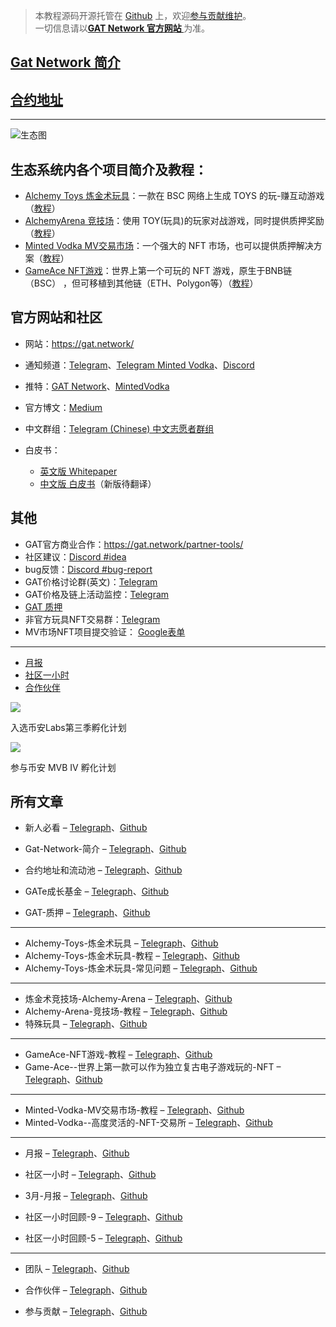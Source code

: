 > 本教程源码开源托管在 [Github](https://github.com/GAT-Network/Chinese-Tutorial) 上，欢迎[参与贡献维护](_posts/2022-04-19-contribute.md)。  
> 一切信息请以<a href="https://gat.network/"><strong>GAT Network 官方网站 </strong></a>为准。

## [Gat Network 简介](_posts/2022-04-05-gat-network.md)

## [**合约地址**](_posts/2022-03-19-contract.md)

----

![生态图](https://gat.network/wp-content/uploads/2022/01/gat-ecosystem-800x750.png)

## 生态系统内各个项目简介及教程：
* [Alchemy Toys 炼金术玩具](_posts/2022-03-19-alchemytoys.md)：一款在 BSC 网络上生成 TOYS 的玩-赚互动游戏（[教程](_posts/2022-03-19-alchemytoys-tutorial.md)）
* [AlchemyArena 竞技场](_posts/2022-03-19-alchemyarena.md)：使用 TOY(玩具)的玩家对战游戏，同时提供质押奖励（[教程](_posts/2022-03-19-alchemyarena-tutorial.md)）
* [Minted Vodka MV交易市场](_posts/2022-03-19-mintedvodka.md)：一个强大的 NFT 市场，也可以提供质押解决方案（[教程](_posts/2022-03-19-mintedvodka-tutorial.md)）
* [GameAce NFT游戏](_posts/2022-03-19-gameace.md)：世界上第一个可玩的 NFT 游戏，原生于BNB链（BSC） ，但可移植到其他链（ETH、Polygon等）（[教程](_posts/2022-03-19-gameace-tutorial.md)）

## 官方网站和社区

* 网站：https://gat.network/
* 通知频道：[Telegram](https://t.me/gat_news)、[Telegram Minted Vodka](https://t.me/mintedvodka)、[Discord](https://discord.gg/PdEj26VMjE)
* 推特：[GAT Network](https://twitter.com/gat_network)、[MintedVodka](https://twitter.com/MintedVodka)
* 官方博文：[Medium](https://medium.com/gat-network)
* 中文群组：[Telegram (Chinese) 中文志愿者群组](https://t.me/gatnetwork_cn)

* 白皮书：
  * [英文版 Whitepaper](https://gat.network/wp-content/uploads/2021/11/litepaper.pdf) 
  * [中文版 白皮书](https://github.com/GAT-Network/Chinese-Tutorial/issues/1)（新版待翻译）

## 其他

* GAT官方商业合作：https://gat.network/partner-tools/
* 社区建议：[Discord #idea](https://discord.gg/PdEj26VMjE)
* bug反馈：[Discord #bug-report](https://discord.gg/dTZtpvDzGU)
* GAT价格讨论群(英文)：[Telegram](https://t.me/GATprice)
* GAT价格及链上活动监控：[Telegram](https://t.me/gatalert)
* [GAT 质押](_posts/2022-03-19-stake.md)
* 非官方玩具NFT交易群：[Telegram](https://t.me/alchemynfttoysoffering)
* MV市场NFT项目提交验证： [Google表单](https://forms.gle/YynkG1YyUhmVFDCL7)

----

* [月报](_posts/2022-03-19-month-update.md)
* [社区一小时](_posts/2022-03-19-community-hours.md)
* [合作伙伴](_posts/2022-03-19-partner.md)


[![](https://gat.network/wp-content/uploads/2022/01/binance-incubation-1.jpeg)](https://www.binance.com/en/blog/ecosystem/binance-labs-launches-season-3-of-incubation-program-421499824684903042)

入选币安Labs第三季孵化计划

[![](https://gat.network/wp-content/uploads/2022/03/gatmvb_IV-1.png)](https://www.bnbchain.world/en/blog/mvb-iv-metafi-smarter-defi-for-the-web3-universe/)

参与币安 MVB IV 孵化计划


## 所有文章

* 新人必看 – [Telegraph](https://telegra.ph/新人必看-04-23)、[Github](README.md)
* Gat-Network-简介 – [Telegraph](https://telegra.ph/Gat-Network-简介-04-23)、[Github](_posts/2022-04-05-gat-network.md)

* 合约地址和流动池 – [Telegraph](https://telegra.ph/合约地址和流动池-04-23)、[Github](_posts/2022-03-19-contract.md)
* GATe成长基金 – [Telegraph](https://telegra.ph/GATe成长基金-04-23)、[Github](_posts/2022-03-19-gat-grow-fund.md)
* GAT-质押 – [Telegraph](https://telegra.ph/GAT-质押-04-23)、[Github](_posts/2022-03-19-stake.md)
---
* Alchemy-Toys-炼金术玩具 – [Telegraph](https://telegra.ph/Alchemy-Toys-炼金术玩具-04-23)、[Github](_posts/2022-03-19-alchemytoys.md)
* Alchemy-Toys-炼金术玩具-教程 – [Telegraph](https://telegra.ph/Alchemy-Toys-炼金术玩具-教程-04-23)、[Github](_posts/2022-03-19-alchemytoys-tutorial.md)
* Alchemy-Toys-炼金术玩具-常见问题 – [Telegraph](https://telegra.ph/Alchemy-Toys-炼金术玩具-常见问题-04-23)、[Github](_posts/2022-04-04-alchemytoys-faq.md)
---
* 炼金术竞技场-Alchemy-Arena – [Telegraph](https://telegra.ph/炼金术竞技场-Alchemy-Arena-04-23)、[Github](_posts/2022-03-19-alchemyarena.md)
* Alchemy-Arena-竞技场-教程 – [Telegraph](https://telegra.ph/Alchemy-Arena-竞技场-教程-04-23)、[Github](_posts/2022-03-19-alchemyarena-tutorial.md)
* 特殊玩具 – [Telegraph](https://telegra.ph/特殊玩具-04-23)、[Github](_posts/2022-03-19-specialtoys.md)
---

* GameAce-NFT游戏-教程 – [Telegraph](https://telegra.ph/GameAce-NFT游戏-教程-04-23)、[Github](_posts/2022-03-19-gameace-tutorial.md)
* Game-Ace--世界上第一款可以作为独立复古电子游戏玩的-NFT – [Telegraph](https://telegra.ph/Game-Ace--世界上第一款可以作为独立复古电子游戏玩的-NFT-04-23)、[Github](_posts/2022-03-19-gameace.md)

---

* Minted-Vodka-MV交易市场-教程 – [Telegraph](https://telegra.ph/Minted-Vodka-MV交易市场-教程-04-23)、[Github](_posts/2022-03-19-mintedvodka-tutorial.md)
* Minted-Vodka--高度灵活的-NFT-交易所 – [Telegraph](https://telegra.ph/Minted-Vodka--高度灵活的-NFT-交易所-04-23)、[Github](_posts/2022-03-19-mintedvodka.md)

---

* 月报 – [Telegraph](https://telegra.ph/月报-04-23)、[Github](_posts/2022-03-19-month-update.md)
* 社区一小时 – [Telegraph](https://telegra.ph/社区一小时-04-23)、[Github](_posts/2022-03-19-community-hours.md)

* 3月-月报 – [Telegraph](https://telegra.ph/3月-月报-04-23)、[Github](_posts/2022-04-16-month-update-march.md)
* 社区一小时回顾-9 – [Telegraph](https://telegra.ph/社区一小时回顾--9-04-23)、[Github](_posts/2022-04-16-community-hours-9.md)
* 社区一小时回顾-5 – [Telegraph](https://telegra.ph/社区一小时回顾-5-04-23)、[Github](_posts/2022-01-27-community-hours-5.md)
---
* 团队 – [Telegraph](https://telegra.ph/团队-04-23)、[Github](_posts/2022-03-19-team.md)
* 合作伙伴 – [Telegraph](https://telegra.ph/合作伙伴-04-23)、[Github](_posts/2022-03-19-partner.md)


* 参与贡献 – [Telegraph](https://telegra.ph/参与贡献-04-23)、[Github](_posts/2022-04-19-contribute.md)
